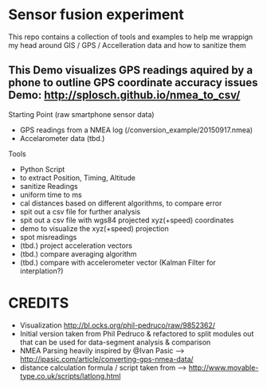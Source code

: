 Sensor fusion experiment
========

This repo contains a collection of  tools and examples to help me wrappign my head around GIS / GPS / Accelleration data and how to sanitize them

This Demo visualizes GPS readings aquired by a phone to outline GPS coordinate accuracy issues
Demo: http://splosch.github.io/nmea_to_csv/
------


Starting Point (raw smartphone sensor data)
* GPS readings from a NMEA log (/conversion_example/20150917.nmea)
* Accelarometer data (tbd.)

Tools
* Python Script
 * to extract Position, Timing, Altitude
 * sanitize Readings
 * uniform time to ms
 * cal distances based on different algorithms, to compare error
 * spit out a csv file for further analysis
 * spit out a csv file with wgs84 projected xyz(+speed) coordinates
* demo to visualize the xyz(+speed) projection
 * spot misreadings
 * (tbd.) project acceleration vectors
 * (tbd.) compare averaging algorithm
 * (tbd.) compare with accelerometer vector (Kalman Filter for interplation?)


CREDITS
=========
* Visualization http://bl.ocks.org/phil-pedruco/raw/9852362/
* Initial version taken from Phil Pedruco & refactored to split modules out that can be used for data-segment analysis & comparison
* NMEA Parsing heavily inspired by @Ivan Pasic --> http://ipasic.com/article/converting-gps-nmea-data/
* distance calculation formula / script taken from --> http://www.movable-type.co.uk/scripts/latlong.html
